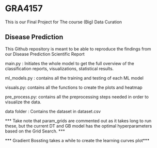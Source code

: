 
# GRA4157

This is our Final Project for The course (Big) Data Curation  

## Disease Prediction 

This Github repository is meant to be able to reproduce the findings from our Disease Prediction Scientific Report 

main.py : Initiates the whole model to get the full overview of the classification reports, visualizations, statistical results. 

ml_models.py : contains all the training and testing of each ML model

visuals.py: contains all the functions to create the plots and heatmap

pre_process.py: contains all the preprocessing steps needed in order to visualize the data. 

data folder : Contains the dataset in dataset.csv

*** Take note that param_grids are commented out as it takes long to run these, but the current DT and GB model has the optimal hyperparameters based on the Grid Search. *** 

*** Gradient Bossting takes a while to create the learning curves plot***


